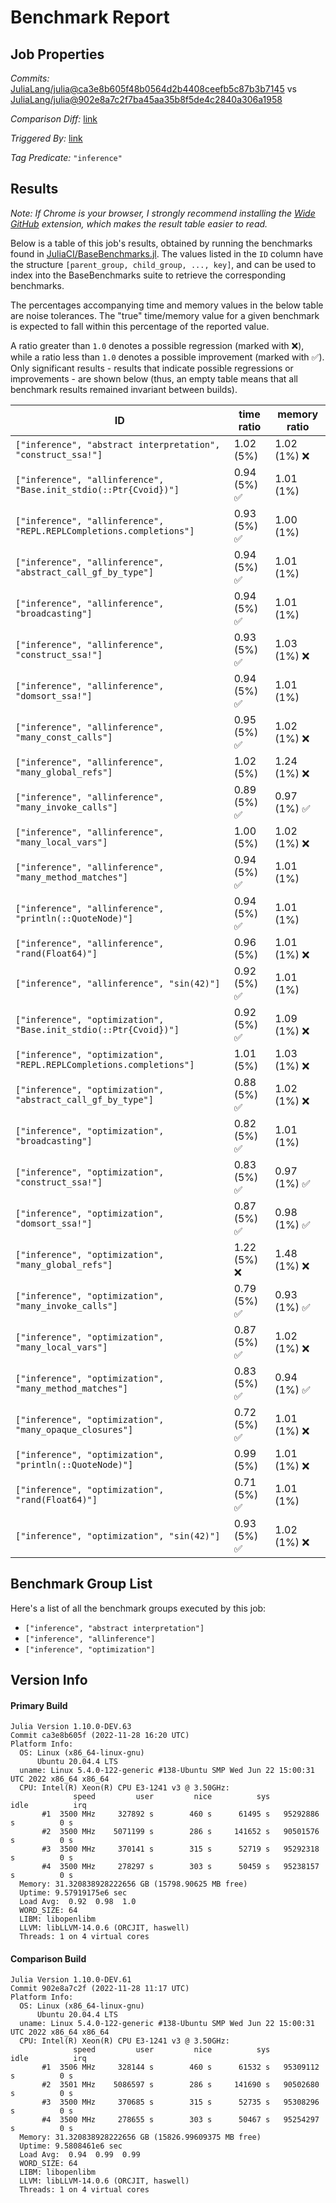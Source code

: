 # Benchmark Report

## Job Properties

*Commits:* [JuliaLang/julia@ca3e8b605f48b0564d2b4408ceefb5c87b3b7145](https://github.com/JuliaLang/julia/commit/ca3e8b605f48b0564d2b4408ceefb5c87b3b7145) vs [JuliaLang/julia@902e8a7c2f7ba45aa35b8f5de4c2840a306a1958](https://github.com/JuliaLang/julia/commit/902e8a7c2f7ba45aa35b8f5de4c2840a306a1958)

*Comparison Diff:* [link](https://github.com/JuliaLang/julia/compare/902e8a7c2f7ba45aa35b8f5de4c2840a306a1958..ca3e8b605f48b0564d2b4408ceefb5c87b3b7145)

*Triggered By:* [link](https://github.com/JuliaLang/julia/pull/47729#issuecomment-1329380620)

*Tag Predicate:* `"inference"`

## Results

*Note: If Chrome is your browser, I strongly recommend installing the [Wide GitHub](https://chrome.google.com/webstore/detail/wide-github/kaalofacklcidaampbokdplbklpeldpj?hl=en)
extension, which makes the result table easier to read.*

Below is a table of this job's results, obtained by running the benchmarks found in
[JuliaCI/BaseBenchmarks.jl](https://github.com/JuliaCI/BaseBenchmarks.jl). The values
listed in the `ID` column have the structure `[parent_group, child_group, ..., key]`,
and can be used to index into the BaseBenchmarks suite to retrieve the corresponding
benchmarks.

The percentages accompanying time and memory values in the below table are noise tolerances. The "true"
time/memory value for a given benchmark is expected to fall within this percentage of the reported value.

A ratio greater than `1.0` denotes a possible regression (marked with :x:), while a ratio less
than `1.0` denotes a possible improvement (marked with :white_check_mark:). Only significant results - results
that indicate possible regressions or improvements - are shown below (thus, an empty table means that all
benchmark results remained invariant between builds).

| ID | time ratio | memory ratio |
|----|------------|--------------|
| `["inference", "abstract interpretation", "construct_ssa!"]` | 1.02 (5%)  | 1.02 (1%) :x: |
| `["inference", "allinference", "Base.init_stdio(::Ptr{Cvoid})"]` | 0.94 (5%) :white_check_mark: | 1.01 (1%)  |
| `["inference", "allinference", "REPL.REPLCompletions.completions"]` | 0.93 (5%) :white_check_mark: | 1.00 (1%)  |
| `["inference", "allinference", "abstract_call_gf_by_type"]` | 0.94 (5%) :white_check_mark: | 1.01 (1%)  |
| `["inference", "allinference", "broadcasting"]` | 0.94 (5%) :white_check_mark: | 1.01 (1%)  |
| `["inference", "allinference", "construct_ssa!"]` | 0.93 (5%) :white_check_mark: | 1.03 (1%) :x: |
| `["inference", "allinference", "domsort_ssa!"]` | 0.94 (5%) :white_check_mark: | 1.01 (1%)  |
| `["inference", "allinference", "many_const_calls"]` | 0.95 (5%) :white_check_mark: | 1.02 (1%) :x: |
| `["inference", "allinference", "many_global_refs"]` | 1.02 (5%)  | 1.24 (1%) :x: |
| `["inference", "allinference", "many_invoke_calls"]` | 0.89 (5%) :white_check_mark: | 0.97 (1%) :white_check_mark: |
| `["inference", "allinference", "many_local_vars"]` | 1.00 (5%)  | 1.02 (1%) :x: |
| `["inference", "allinference", "many_method_matches"]` | 0.94 (5%) :white_check_mark: | 1.01 (1%)  |
| `["inference", "allinference", "println(::QuoteNode)"]` | 0.94 (5%) :white_check_mark: | 1.01 (1%)  |
| `["inference", "allinference", "rand(Float64)"]` | 0.96 (5%)  | 1.01 (1%) :x: |
| `["inference", "allinference", "sin(42)"]` | 0.92 (5%) :white_check_mark: | 1.01 (1%)  |
| `["inference", "optimization", "Base.init_stdio(::Ptr{Cvoid})"]` | 0.92 (5%) :white_check_mark: | 1.09 (1%) :x: |
| `["inference", "optimization", "REPL.REPLCompletions.completions"]` | 1.01 (5%)  | 1.03 (1%) :x: |
| `["inference", "optimization", "abstract_call_gf_by_type"]` | 0.88 (5%) :white_check_mark: | 1.02 (1%) :x: |
| `["inference", "optimization", "broadcasting"]` | 0.82 (5%) :white_check_mark: | 1.01 (1%)  |
| `["inference", "optimization", "construct_ssa!"]` | 0.83 (5%) :white_check_mark: | 0.97 (1%) :white_check_mark: |
| `["inference", "optimization", "domsort_ssa!"]` | 0.87 (5%) :white_check_mark: | 0.98 (1%) :white_check_mark: |
| `["inference", "optimization", "many_global_refs"]` | 1.22 (5%) :x: | 1.48 (1%) :x: |
| `["inference", "optimization", "many_invoke_calls"]` | 0.79 (5%) :white_check_mark: | 0.93 (1%) :white_check_mark: |
| `["inference", "optimization", "many_local_vars"]` | 0.87 (5%) :white_check_mark: | 1.02 (1%) :x: |
| `["inference", "optimization", "many_method_matches"]` | 0.83 (5%) :white_check_mark: | 0.94 (1%) :white_check_mark: |
| `["inference", "optimization", "many_opaque_closures"]` | 0.72 (5%) :white_check_mark: | 1.01 (1%) :x: |
| `["inference", "optimization", "println(::QuoteNode)"]` | 0.99 (5%)  | 1.01 (1%) :x: |
| `["inference", "optimization", "rand(Float64)"]` | 0.71 (5%) :white_check_mark: | 1.01 (1%)  |
| `["inference", "optimization", "sin(42)"]` | 0.93 (5%) :white_check_mark: | 1.02 (1%) :x: |

## Benchmark Group List

Here's a list of all the benchmark groups executed by this job:

- `["inference", "abstract interpretation"]`
- `["inference", "allinference"]`
- `["inference", "optimization"]`

## Version Info

#### Primary Build

```
Julia Version 1.10.0-DEV.63
Commit ca3e8b605f (2022-11-28 16:20 UTC)
Platform Info:
  OS: Linux (x86_64-linux-gnu)
      Ubuntu 20.04.4 LTS
  uname: Linux 5.4.0-122-generic #138-Ubuntu SMP Wed Jun 22 15:00:31 UTC 2022 x86_64 x86_64
  CPU: Intel(R) Xeon(R) CPU E3-1241 v3 @ 3.50GHz: 
              speed         user         nice          sys         idle          irq
       #1  3500 MHz     327892 s        460 s      61495 s   95292886 s          0 s
       #2  3500 MHz    5071199 s        286 s     141652 s   90501576 s          0 s
       #3  3500 MHz     370141 s        315 s      52719 s   95292318 s          0 s
       #4  3500 MHz     278297 s        303 s      50459 s   95238157 s          0 s
  Memory: 31.320838928222656 GB (15798.90625 MB free)
  Uptime: 9.57919175e6 sec
  Load Avg:  0.92  0.98  1.0
  WORD_SIZE: 64
  LIBM: libopenlibm
  LLVM: libLLVM-14.0.6 (ORCJIT, haswell)
  Threads: 1 on 4 virtual cores

```

#### Comparison Build

```
Julia Version 1.10.0-DEV.61
Commit 902e8a7c2f (2022-11-28 11:17 UTC)
Platform Info:
  OS: Linux (x86_64-linux-gnu)
      Ubuntu 20.04.4 LTS
  uname: Linux 5.4.0-122-generic #138-Ubuntu SMP Wed Jun 22 15:00:31 UTC 2022 x86_64 x86_64
  CPU: Intel(R) Xeon(R) CPU E3-1241 v3 @ 3.50GHz: 
              speed         user         nice          sys         idle          irq
       #1  3506 MHz     328144 s        460 s      61532 s   95309112 s          0 s
       #2  3501 MHz    5086597 s        286 s     141690 s   90502680 s          0 s
       #3  3500 MHz     370685 s        315 s      52735 s   95308296 s          0 s
       #4  3500 MHz     278655 s        303 s      50467 s   95254297 s          0 s
  Memory: 31.320838928222656 GB (15826.99609375 MB free)
  Uptime: 9.5808461e6 sec
  Load Avg:  0.94  0.99  0.99
  WORD_SIZE: 64
  LIBM: libopenlibm
  LLVM: libLLVM-14.0.6 (ORCJIT, haswell)
  Threads: 1 on 4 virtual cores

```
